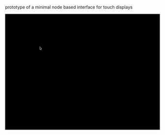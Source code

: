 prototype of a minimal node based interface for touch displays

![keps.000.gif](https://github.com/leventt/su/blob/master/keps/keps.000.gif "keps.000.gif")
